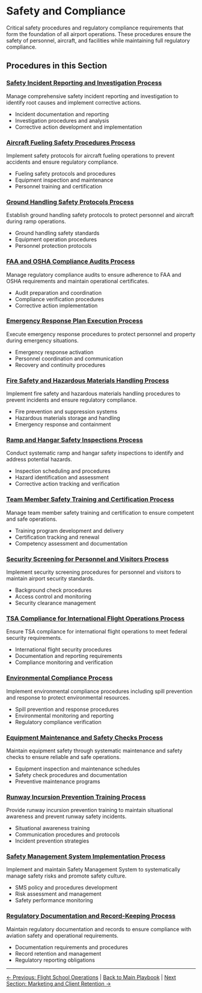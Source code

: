 # Safety and Compliance

Critical safety procedures and regulatory compliance requirements that form the foundation of all airport operations. These procedures ensure the safety of personnel, aircraft, and facilities while maintaining full regulatory compliance.

## Procedures in this Section

### [Safety Incident Reporting and Investigation Process](01-safety-incident-reporting-investigation.md)

Manage comprehensive safety incident reporting and investigation to identify root causes and implement corrective actions.

- Incident documentation and reporting
- Investigation procedures and analysis
- Corrective action development and implementation

### [Aircraft Fueling Safety Procedures Process](02-aircraft-fueling-safety.md)

Implement safety protocols for aircraft fueling operations to prevent accidents and ensure regulatory compliance.

- Fueling safety protocols and procedures
- Equipment inspection and maintenance
- Personnel training and certification

### [Ground Handling Safety Protocols Process](03-ground-handling-safety.md)

Establish ground handling safety protocols to protect personnel and aircraft during ramp operations.

- Ground handling safety standards
- Equipment operation procedures
- Personnel protection protocols

### [FAA and OSHA Compliance Audits Process](04-faa-osha-compliance-audits.md)

Manage regulatory compliance audits to ensure adherence to FAA and OSHA requirements and maintain operational certificates.

- Audit preparation and coordination
- Compliance verification procedures
- Corrective action implementation

### [Emergency Response Plan Execution Process](05-emergency-response-plan.md)

Execute emergency response procedures to protect personnel and property during emergency situations.

- Emergency response activation
- Personnel coordination and communication
- Recovery and continuity procedures

### [Fire Safety and Hazardous Materials Handling Process](06-fire-safety-hazmat.md)

Implement fire safety and hazardous materials handling procedures to prevent incidents and ensure regulatory compliance.

- Fire prevention and suppression systems
- Hazardous materials storage and handling
- Emergency response and containment

### [Ramp and Hangar Safety Inspections Process](07-ramp-hangar-safety-inspections.md)

Conduct systematic ramp and hangar safety inspections to identify and address potential hazards.

- Inspection scheduling and procedures
- Hazard identification and assessment
- Corrective action tracking and verification

### [Team Member Safety Training and Certification Process](08-employee-safety-training.md)

Manage team member safety training and certification to ensure competent and safe operations.

- Training program development and delivery
- Certification tracking and renewal
- Competency assessment and documentation

### [Security Screening for Personnel and Visitors Process](09-security-screening.md)

Implement security screening procedures for personnel and visitors to maintain airport security standards.

- Background check procedures
- Access control and monitoring
- Security clearance management

### [TSA Compliance for International Flight Operations Process](10-tsa-compliance-international.md)

Ensure TSA compliance for international flight operations to meet federal security requirements.

- International flight security procedures
- Documentation and reporting requirements
- Compliance monitoring and verification

### [Environmental Compliance Process](11-environmental-compliance.md)

Implement environmental compliance procedures including spill prevention and response to protect environmental resources.

- Spill prevention and response procedures
- Environmental monitoring and reporting
- Regulatory compliance verification

### [Equipment Maintenance and Safety Checks Process](12-equipment-maintenance-safety.md)

Maintain equipment safety through systematic maintenance and safety checks to ensure reliable and safe operations.

- Equipment inspection and maintenance schedules
- Safety check procedures and documentation
- Preventive maintenance programs

### [Runway Incursion Prevention Training Process](13-runway-incursion-prevention.md)

Provide runway incursion prevention training to maintain situational awareness and prevent runway safety incidents.

- Situational awareness training
- Communication procedures and protocols
- Incident prevention strategies

### [Safety Management System Implementation Process](14-sms-implementation.md)

Implement and maintain Safety Management System to systematically manage safety risks and promote safety culture.

- SMS policy and procedures development
- Risk assessment and management
- Safety performance monitoring

### [Regulatory Documentation and Record-Keeping Process](15-regulatory-documentation.md)

Maintain regulatory documentation and records to ensure compliance with aviation safety and operational requirements.

- Documentation requirements and procedures
- Record retention and management
- Regulatory reporting obligations

---
[← Previous: Flight School Operations](../03-flight-school-operations/README.md) | [Back to Main Playbook](../../README.md) | [Next Section: Marketing and Client Retention →](../05-marketing-client-retention/README.md)
